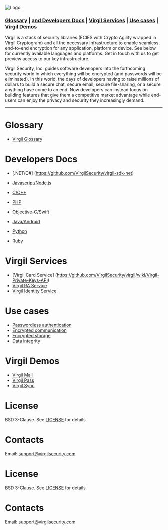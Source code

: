 ![Logo](https://github.com/VirgilSecurity/virgil/blob/master/images/VirgilLogo.png)

### [Glossary](#head6) | [and Developers Docs](#head3) | [Virgil Services](#head7) | [Use cases](#head4) | [Virgil Demos](#head2)


Virgil is a stack of security libraries (ECIES with Crypto Agility wrapped in Virgil Cryptogram) and all the necessary infrastructure to enable seamless, end-to-end encryption for any application, platform or device. See below for currently available languages and platforms. Get in touch with us to get preview access to our key infrastructure.

Virgil Security, Inc. guides software developers into the forthcoming security world in which everything will be encrypted (and passwords will be eliminated). In this world, the days of developers having to raise millions of dollars to build a secure chat, secure email, secure file-sharing, or a secure anything have come to an end. Now developers can instead focus on building features that give them a competitive market advantage while end-users can enjoy the privacy and security they increasingly demand.
***

# <a name="head6"></a>Glossary
- [Virgil Glossary](https://github.com/VirgilSecurity/virgil/wiki/Virgil-Glossary)

# <a name="head3"></a>Developers Docs

- [.NET/C#] (https://github.com/VirgilSecurity/virgil-sdk-net)

- [Javascript/Node.js](https://github.com/VirgilSecurity/virgil-sdk-javascript)

- [C/C++](https://github.com/VirgilSecurity/virgil-sdk-cpp)

- [PHP](https://github.com/VirgilSecurity/virgil-sdk-php)

- [Objective-C/Swift](https://github.com/VirgilSecurity/virgil/tree/master/objective-c-swift)

- [Java/Android](https://github.com/VirgilSecurity/virgil-foundation-x)

- [Python](https://github.com/VirgilSecurity/virgil-sdk-python)

- [Ruby](https://github.com/VirgilSecurity/virgil-sdk-ruby)

# <a name="head7"></a>Virgil Services
- [Virgil Card Service] (https://github.com/VirgilSecurity/virgil/wiki/Virgil-Private-Keys-API)
- [Virgil RA Service](https://github.com/VirgilSecurity/virgil/wiki/Virgil-Keys-API)
- [Virgil Identity Service](https://github.com/VirgilSecurity/virgil/wiki/Identity-Service)

# <a name="head4"></a>Use cases
- [Passwordless authentication](https://github.com/VirgilSecurity/virgil/wiki/Passwordless-authentication)
- [Encrypted communication](https://github.com/VirgilSecurity/virgil/wiki/Verify-data)
- [Encrypted storage](https://github.com/VirgilSecurity/virgil/wiki/Secure-data-at-transport)
- [Data integrity](https://github.com/VirgilSecurity/virgil/wiki/Secure-data-at-storage)

# <a name="head2"></a>Virgil Demos
- [Virgil Mail](https://github.com/VirgilSecurity/virgil-mail)
- [Virgil Pass](https://github.com/VirgilSecurity/express-virgil-passwordless)
- [Virgil Sync](https://github.com/VirgilSecurity/virgil-sync)

# <a name="head5"></a>License
BSD 3-Clause. See [LICENSE](https://github.com/VirgilSecurity/virgil/blob/master/LICENSE) for details.

# <a name="head6"></a>Contacts
Email: support@virgilsecurity.com

# <a name="head5"></a>License
BSD 3-Clause. See [LICENSE](https://github.com/VirgilSecurity/virgil/blob/master/LICENSE) for details.

# <a name="head6"></a>Contacts
Email: support@virgilsecurity.com
